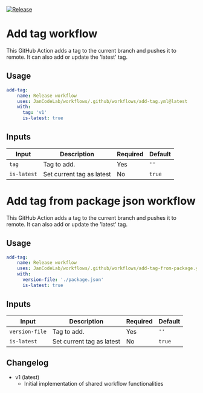 [![Release](https://github.com/JanCodeLab/workflows/actions/workflows/release.yml/badge.svg?event=workflow_dispatch)](https://github.com/JanCodeLab/workflows/actions/workflows/release.yml)
# Add tag workflow

This GitHub Action adds a tag to the current branch and pushes it to remote. It can also add or update the 'latest' tag.

## Usage

```yaml
add-tag:
    name: Release workflow
    uses: JanCodeLab/workflows/.github/workflows/add-tag.yml@latest
    with:
      tag: 'v1'
      is-latest: true
```

## Inputs

| Input | Description | Required | Default |
|-------|-------------|----------|---------|
| `tag` | Tag to add. | Yes | `''` |
| `is-latest` | Set current tag as latest | No | `true` |

# Add tag from package json workflow

This GitHub Action adds a tag to the current branch and pushes it to remote. It can also add or update the 'latest' tag.

## Usage

```yaml
add-tag:
    name: Release workflow
    uses: JanCodeLab/workflows/.github/workflows/add-tag-from-package.yml@latest
    with:
      version-file: './package.json'
      is-latest: true
```

## Inputs

| Input | Description | Required | Default |
|-------|-------------|----------|---------|
| `version-file` | Tag to add. | Yes | `''` |
| `is-latest` | Set current tag as latest | No | `true` |

## Changelog
- v1 (latest)
  - Initial implementation of shared workflow functionalities